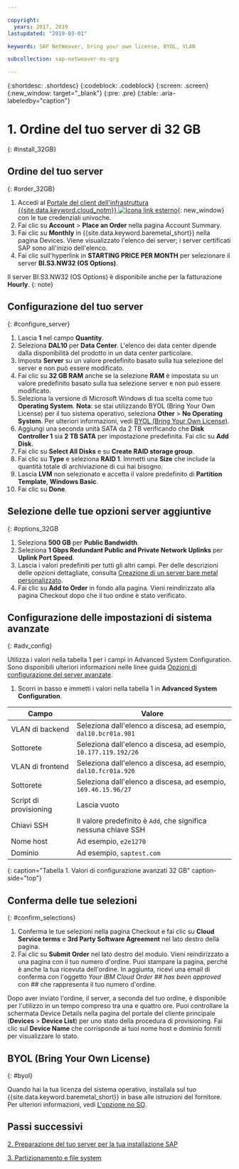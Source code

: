```yaml
---

copyright:
  years: 2017, 2019
lastupdated: "2019-03-01"

keywords: SAP NetWeaver, bring your own license, BYOL, VLAN

subcollection: sap-netweaver-ms-qrg

---
```


{:shortdesc: .shortdesc}
{:codeblock: .codeblock}
{:screen: .screen}
{:new_window: target="_blank"}
{:pre: .pre}
{:table: .aria-labeledby="caption"}

# 1. Ordine del tuo server di 32 GB
{: #install_32GB}

## Ordine del tuo server
{: #order_32GB}

1. Accedi al [Portale del client dell'infrastruttura {{site.data.keyword.cloud_notm}} ![Icona link esterno](../icons/launch-glyph.svg "Icona link esterno")](https://control.softlayer.com){: new_window} con le tue credenziali univoche. 
2. Fai clic su **Account** > **Place an Order** nella pagina Account Summary.
3. Fai clic su **Monthly** in {{site.data.keyword.baremetal_short}} nella pagina Devices. Viene visualizzato l'elenco dei server; i server certificati SAP sono all'inizio dell'elenco.
4. Fai clic sull'hyperlink in **STARTING PRICE PER MONTH** per selezionare il server **BI.S3.NW32 (OS Options)**.

Il server BI.S3.NW32 (OS Options) è disponibile anche per la fatturazione **Hourly**.
{: note}

## Configurazione del tuo server
{: #configure_server}

1. Lascia **1** nel campo **Quantity**.
2. Seleziona **DAL10** per **Data Center**. L'elenco dei data center dipende dalla disponibilità del prodotto in un data center particolare.
3. Imposta **Server** su un valore predefinito basato sulla tua selezione del server e non può essere modificato.
4. Fai clic su **32 GB RAM** anche se la selezione **RAM** è impostata su un valore predefinito basato sulla tua selezione server e non può essere modificato.
5. Seleziona la versione di Microsoft Windows di tua scelta come tuo **Operating System**. **Nota**: se stai utilizzando BYOL (Bring Your Own License) per il tuo sistema operativo, seleziona **Other** > **No Operating System**. Per ulteriori informazioni, vedi [BYOL (Bring Your Own License)](#byol).
6. Aggiungi una seconda unità SATA da 2 TB verificando che **Disk Controller 1** sia **2 TB SATA** per impostazione predefinita. Fai clic su **Add Disk**.
7. Fai clic su **Select All Disks** e su **Create RAID storage group**.
8. Fai clic su **Type** e seleziona **RAID 1**. Immetti una **Size** che include la quantità totale di archiviazione di cui hai bisogno.
9. Lascia **LVM** non selezionato e accetta il valore predefinito di **Partition Template**, **Windows Basic**.
10. Fai clic su **Done**.

## Selezione delle tue opzioni server aggiuntive
{: #options_32GB

1. Seleziona **500 GB** per **Public Bandwidth**.
2. Seleziona **1 Gbps Redundant Public and Private Network Uplinks** per **Uplink Port Speed**.
3. Lascia i valori predefiniti per tutti gli altri campi. Per delle descrizioni delle opzioni dettagliate, consulta [Creazione di un server bare metal personalizzato](/docs/bare-metal?topic=bare-metal-ordering-baremetal-server).
10. Fai clic su **Add to Order** in fondo alla pagina. Vieni reindirizzato alla pagina Checkout dopo che il tuo ordine è stato verificato.

## Configurazione delle impostazioni di sistema avanzate
{: #adv_config}

Utilizza i valori nella tabella 1 per i campi in Advanced System Configuration. Sono disponibili ulteriori informazioni nelle linee guida [Opzioni di configurazione del server avanzate](/docs/bare-metal?topic=bare-metal-ordering-baremetal-server).

1. Scorri in basso e immetti i valori nella tabella 1 in **Advanced System Configuration**.

|              Campo               |      Valore                                                           |
| -------------------------------- | -------------------------------------------------------------------- |
|VLAN di backend                      | Seleziona dall'elenco a discesa, ad esempio, `dal10.bcr01a.981`      |
|Sottorete                            | Seleziona dall'elenco a discesa, ad esempio, `10.177.119.192/26`     |
|VLAN di frontend                     | Seleziona dall'elenco a discesa, ad esempio, `dal10.fcr01a.926`      |
|Sottorete                            | Seleziona dall'elenco a discesa, ad esempio, `169.46.15.96/27`       |
|Script di provisioning                 | Lascia vuoto                                                          |
|Chiavi SSH                          | Il valore predefinito è `Add`, che significa nessuna chiave SSH                            |
|Nome host                          | Ad esempio, `e2e1270`                                               |
|Dominio                            | Ad esempio, `saptest.com`                                           |
{: caption="Tabella 1. Valori di configurazione avanzati 32 GB" caption-side="top"}  

## Conferma delle tue selezioni
{: #confirm_selections}

1. Conferma le tue selezioni nella pagina Checkout e fai clic su **Cloud Service terms** e **3rd Party Software Agreement** nel lato destro della pagina.
2. Fai clic su **Submit Order** nel lato destro del modulo. Vieni reindirizzato a una pagina con il tuo numero d'ordine. Puoi stampare la pagina, perché è anche la tua ricevuta dell'ordine. In aggiunta, ricevi una email di conferma con l'oggetto *Your IBM Cloud Order ## has been approved* con ## che rappresenta il tuo numero d'ordine.

Dopo aver inviato l'ordine, il server, a seconda del tuo ordine, è disponibile per l'utilizzo in un tempo compreso tra una e quattro ore. Puoi controllare la schermata Device Details nella pagina del portale del cliente principale (**Devices** > **Device List**) per uno stato della procedura di provisioning. Fai clic sul **Device Name** che corrisponde ai tuoi nome host e dominio forniti per visualizzare lo stato.

## BYOL (Bring Your Own License)
{: #byol}

Quando hai la tua licenza del sistema operativo, installala sul tuo {{site.data.keyword.baremetal_short}} in base alle istruzioni del fornitore. Per ulteriori informazioni, vedi [L'opzione no SO](/docs/bare-metal?topic=bare-metal-the-no-os-option).

## Passi successivi

  [2. Preparazione del tuo server per la tua installazione SAP](/docs/infrastructure/sap-netweaver-ms-qrg?topic=sap-netweaver-ms-qrg-2-preparing-your-server-for-your-sap-installation-32-gb-)

  [3. Partizionamento e file system](/docs/infrastructure/sap-netweaver-ms-qrg?topic=sap-netweaver-ms-qrg-partition_32GB)
